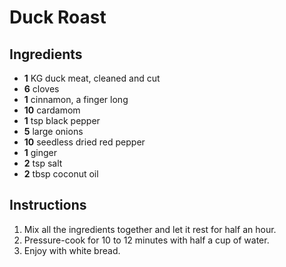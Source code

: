 # Duck Roast

## Ingredients

- **1** KG duck meat, cleaned and cut
- **6** cloves
- **1** cinnamon, a finger long
- **10** cardamom
- **1** tsp black pepper
- **5** large onions
- **10** seedless dried red pepper
- **1** ginger
- **2** tsp salt
- **2** tbsp coconut oil

## Instructions

1. Mix all the ingredients together and let it rest for half an hour.
2. Pressure-cook for 10 to 12 minutes with half a cup of water.
3. Enjoy with white bread.

